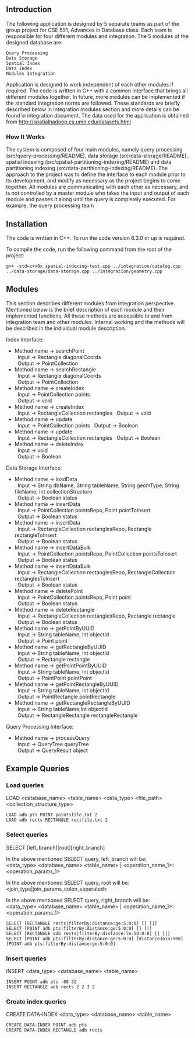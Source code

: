 ## Introduction
The following application is designed by 5 separate teams as part of the group project for CSE 591, Advances in Database class. Each team is responsible for four different modules and integration. The 5 modules of the designed database are:
```bashp
Query Processing
Data Storage
Spatial Index
Data Index
Modules Integration
```
Application is designed to work independent of each other modules if required. The code is written in C++ with a common interface that brings all different modules together. In future, more modules can be implemented if the standard integration norms are followed. These standards are briefly described below in Integration modules section and more details can be found in integration document.
The data used for the application is obtained from http://spatialhadoop.cs.umn.edu/datasets.html

### How It Works
The system is composed of four main modules, namely query processing (src/query-processing/README), data storage (src/data-storage/README), spatial indexing (src/spatial-partitioning-indexing/README) and data partitioning indexing (src/data-partitioning-indexing/README). The approach to the project was to define the interface to each module prior to its development, and modify as necessary as the project begins to come together. 
All modules are communicating with each other as necessary, and is not controlled by a master module who takes the input and output of each module and passes it along until the query is completely executed. For example, the query processing team 

## Installation
The code is written in C++. To run the code version 6.3.0 or up is required. 

To compile the code, run the following command from the root of the project:
```bashp
g++ -std=c++0x spatial-indexing-test.cpp ../integration/catalog.cpp ../data-storage/data-storage.cpp ../integration/geometry.cpp
```

## Modules
This section describes different modules from integration perspective. Mentioned below is the brief description of each module and their implemented functions. All these methods are accessible to and from integration team and other modules. Internal working and the methods will be described in the individual module description. 

Index Interface:  
* Method name -> searchPoint  
&nbsp;	Input -> Rectangle diagonalCoords  
&nbsp;	Output -> PointCollection  
* Method name -> searchRectangle  
&nbsp;	Input -> Rectangle diagonalCoords  
&nbsp;	Output -> PointCollection  
* Method name -> createIndex  
&nbsp;	Input -> PointCollection points  
&nbsp;	Output -> void  
* Method name -> createIndex  
&nbsp;	Input -> RectangleCollection rectangles 
&nbsp;	Output -> void  
* Method name -> update  
&nbsp;	Input -> PointCollection points 
&nbsp;	Output -> Boolean  
* Method name -> update  
&nbsp;	Input -> RectangleCollection rectangles 
&nbsp;	Output -> Boolean  
* Method name -> deleteIndex  
&nbsp;	Input -> void  
&nbsp;	Output -> Boolean  

Data Storage Interface:  
* Method name -> loadData   
&nbsp;	Input -> String dbName, String tableName, String geomType, String fileName, Int collectionStructure    
&nbsp;	Output -> Boolean status   
* Method name -> insertData  
&nbsp;	Input -> PointCollection pointsRepo, Point pointToInsert    
&nbsp;	Output -> Boolean status   
* Method name -> insertData  
&nbsp;	Input -> RectangleCollection rectanglesRepo, Rectangle rectangleToInsert  
&nbsp;	Output -> Boolean status  
* Method name -> insertDataBulk  
&nbsp;	Input -> PointCollection pointsRepo, PointCollection pointsToInsert  
&nbsp;	Output -> Boolean status   
* Method name -> insertDataBulk  
&nbsp;	Input -> RectangleCollection rectanglesRepo, RectangleCollection rectanglesToInsert   
&nbsp;	Output -> Boolean status   
* Method name -> deletePoint  
&nbsp;	Input -> PointCollection pointsRepo, Point point  
&nbsp;	Output -> Boolean status  
* Method name -> deleteRectangle  
&nbsp;	Input -> RectangleCollection rectanglesRepo, Rectangle rectangle  
&nbsp;	Output -> Boolean status  
* Method name -> getPointByUUID  
&nbsp;	Input -> String tableName, Int objectId  
&nbsp;	Output -> Point point  
* Method name -> getRectangleByUUID  
&nbsp;	Input -> String tableName, Int objectId  
&nbsp;	Output -> Rectangle rectangle  
* Method name -> getPointPointByUUID  
&nbsp;	Input -> String tableName, Int objectId  
&nbsp;	Output -> PointPoint pointPoint  
* Method name -> getPointRectangleByUUID  
&nbsp;	Input -> String tableName, Int objectId  
&nbsp;	Output -> PointRectangle pointRectangle  
* Method name -> getRectangleRectangleByUUID  
&nbsp;	Input -> String tableName,Int objectId  
&nbsp;	Output -> RectangleRectangle rectangleRectangle  

Query Processing Interface:  
* Method name -> processQuery  
&nbsp;	Input -> QueryTree queryTree  
&nbsp;	Output -> QueryResult object  

## Example Queries
### Load queries
LOAD <database_name> <table_name> <data_type> <file_path> <collection_structure_type>
```
LOAD adb pts POINT pointsfile.txt 2
LOAD adb rects RECTANGLE rectfile.txt 2
```

### Select queries
SELECT [left_branch][root][right_branch]

In the above mentioned SELECT query, left_branch will be:  
<data_type> <database_name> <table_name> | <operation_name_1>:<operation_params_1>

In the above mentioned SELECT query, root will be:  
<join_type|join_params_colon_seperated>

In the above mentioned SELECT query, right_branch will be:  
<data_type> <database_name> <table_name> | <operation_name_1>:<operation_params_1>

```
SELECT [RECTANGLE rects|filterBy:distance:ge:5:0:0] [] [|]
SELECT [POINT adb pts|filterBy:distance:ge:5:0:0] [] [|]
SELECT [RECTANGLE adb rects|filterBy:distance:le:50:0:0] [] [|]
SELECT [POINT adb pts|filterBy:distance:ge:5:0:0] [distanceJoin:500] [POINT adb pts|filterBy:distance:ge:5:0:0]
```

### Insert queries
INSERT <data_type> <database_name> <table_name> <param>
```
INSERT POINT adb pts -88 32
INSERT RECTANGLE adb rects 2 2 3 2
```

### Create index queries
CREATE DATA-INDEX <data_type> <database_name> <table_name>
```
CREATE DATA-INDEX POINT adb pts
CREATE DATA-INDEX RECTANGLE adb rects
```